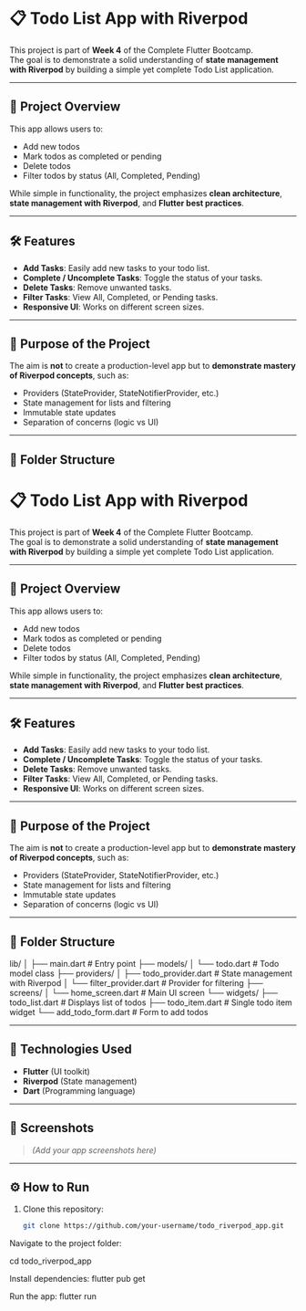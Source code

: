 # 📋 Todo List App with Riverpod

This project is part of **Week 4** of the Complete Flutter Bootcamp.  
The goal is to demonstrate a solid understanding of **state management with Riverpod** by building a simple yet complete Todo List application.

---

## 🚀 Project Overview

This app allows users to:

- Add new todos
- Mark todos as completed or pending
- Delete todos
- Filter todos by status (All, Completed, Pending)

While simple in functionality, the project emphasizes **clean architecture**, **state management with Riverpod**, and **Flutter best practices**.

---

## 🛠 Features

- **Add Tasks**: Easily add new tasks to your todo list.
- **Complete / Uncomplete Tasks**: Toggle the status of your tasks.
- **Delete Tasks**: Remove unwanted tasks.
- **Filter Tasks**: View All, Completed, or Pending tasks.
- **Responsive UI**: Works on different screen sizes.

---

## 🎯 Purpose of the Project

The aim is **not** to create a production-level app but to **demonstrate mastery of Riverpod concepts**, such as:

- Providers (StateProvider, StateNotifierProvider, etc.)
- State management for lists and filtering
- Immutable state updates
- Separation of concerns (logic vs UI)

---

## 📂 Folder Structure

# 📋 Todo List App with Riverpod

This project is part of **Week 4** of the Complete Flutter Bootcamp.  
The goal is to demonstrate a solid understanding of **state management with Riverpod** by building a simple yet complete Todo List application.

---

## 🚀 Project Overview

This app allows users to:

- Add new todos
- Mark todos as completed or pending
- Delete todos
- Filter todos by status (All, Completed, Pending)

While simple in functionality, the project emphasizes **clean architecture**, **state management with Riverpod**, and **Flutter best practices**.

---

## 🛠 Features

- **Add Tasks**: Easily add new tasks to your todo list.
- **Complete / Uncomplete Tasks**: Toggle the status of your tasks.
- **Delete Tasks**: Remove unwanted tasks.
- **Filter Tasks**: View All, Completed, or Pending tasks.
- **Responsive UI**: Works on different screen sizes.

---

## 🎯 Purpose of the Project

The aim is **not** to create a production-level app but to **demonstrate mastery of Riverpod concepts**, such as:

- Providers (StateProvider, StateNotifierProvider, etc.)
- State management for lists and filtering
- Immutable state updates
- Separation of concerns (logic vs UI)

---

## 📂 Folder Structure

lib/
│
├── main.dart # Entry point
├── models/
│ └── todo.dart # Todo model class
├── providers/
│ ├── todo_provider.dart # State management with Riverpod
│ └── filter_provider.dart # Provider for filtering
├── screens/
│ └── home_screen.dart # Main UI screen
└── widgets/
├── todo_list.dart # Displays list of todos
├── todo_item.dart # Single todo item widget
└── add_todo_form.dart # Form to add todos


---

## 🧰 Technologies Used

- **Flutter** (UI toolkit)
- **Riverpod** (State management)
- **Dart** (Programming language)

---

## 📸 Screenshots

> *(Add your app screenshots here)*

---

## ⚙️ How to Run

1. Clone this repository:
   ```bash
   git clone https://github.com/your-username/todo_riverpod_app.git


Navigate to the project folder:

cd todo_riverpod_app



Install dependencies:
flutter pub get


Run the app:
flutter run

